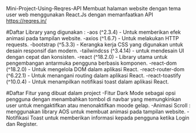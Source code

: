 Mini-Project-Using-Reqres-API
Membuat halaman website dengan tema user web menggunakan React.Js dengan memanfaatkan API https://reqres.in/

#Daftar Library yang digunakan :
-aos (^2.3.4) - Untuk memberikan efek animasi pada tampilan website.
-axios (^1.6.7) - Untuk melakukan HTTP requests.
-bootstrap (^5.3.3) - Kerangka kerja CSS yang digunakan untuk desain responsif dan modern.
-tailwindcss (^3.4.14) - untuk mendesain UI dengan cepat dan konsisten.
-react (^18.2.0) - Library utama untuk pengembangan antarmuka pengguna berbasis komponen.
-react-dom (^18.2.0) - Untuk mengelola DOM dalam aplikasi React.
-react-router-dom (^6.22.1) - Untuk menangani routing dalam aplikasi React.
-react-toastify (^10.0.4) - Untuk menampilkan notifikasi toast dalam aplikasi React.

#Daftar Fitur yang dibuat dalam project
-Fitur Dark Mode sebagai opsi pengguna dengan menambahkan tombol di navbar yang memungkinkan user untuk mengaktifkan atau menonaktifkan moode gelap.
-Animasi Scroll : menggunakan library AOS untuk membuat animasi pada tampilan website.
-Notifikasi Toast untuk memberikan informasi kepada pengguna ketika Login dan Register.